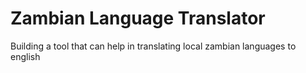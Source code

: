 # Zambian Language Translator
 Building a tool that can help in translating local zambian languages to english 
